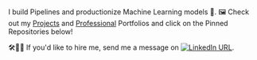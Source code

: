 I build Pipelines and productionize Machine Learning models 🤖. 🖼️ Check out my [Projects](https://docs.google.com/presentation/d/1aHB9czcykSEpf9VcRZu8BxwK9RDxlAlg6rttus4cJEQ/edit#slide=id.gfc0a519646_0_130) and [Professional](https://docs.google.com/presentation/d/1xaMbOfVN_MTBk1qhSbi0HumXaNeqU6313tICI0Iv2qI/edit#slide=id.g1027d0b777f_0_124) Portfolios and click on the Pinned Repositories below!  

🛠️👷🏽 If you'd like to hire me, send me a message on [![LinkedIn URL](https://img.shields.io/badge/-Koushik%20Vikram-blue?style=flat&logo=linkedin)](https://www.linkedin.com/in/koushikvikram/).

<!-- ![](github-banner.jpg) -->

<!---
koushikvikram/koushikvikram is a ✨ special ✨ repository because its `README.md` (this file) appears on your GitHub profile.
You can click the Preview link to take a look at your changes.
--->
